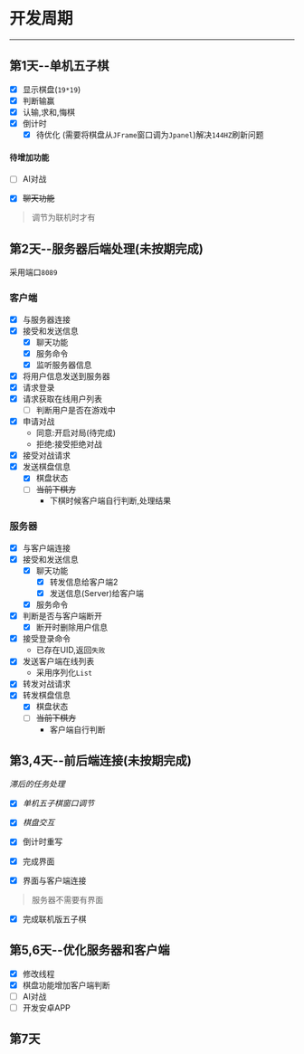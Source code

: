 

# 开发周期

--------

## 第1天--单机五子棋

- [x] 显示棋盘(`19*19`)
- [x] 判断输赢
- [x] 认输,求和,悔棋
- [x] 倒计时
  - [x] 待优化	(需要将棋盘从`JFrame`窗口调为`Jpanel`)解决`144HZ`刷新问题

#### 待增加功能

- [ ] AI对战

- [x] ~~聊天功能~~

 > 调节为联机时才有

## 第2天--服务器后端处理(未按期完成)

采用端口`8089`

### 客户端

- [x] 与服务器连接
- [x] 接受和发送信息
  - [x] 聊天功能
  - [x] 服务命令
  - [x] 监听服务器信息
- [x] 将用户信息发送到服务器
- [x] 请求登录
- [x] 请求获取在线用户列表
  - [ ] 判断用户是否在游戏中
- [x] 申请对战
  - 同意:开启对局(待完成)
  - 拒绝:接受拒绝对战
- [x] 接受对战请求
- [x] 发送棋盘信息
  - [x] 棋盘状态
  - [ ] ~~当前下棋方~~
    - 下棋时候客户端自行判断,处理结果

### 服务器

- [x] 与客户端连接
- [x] 接受和发送信息
  - [x] 聊天功能
    - [x] 转发信息给客户端2
    - [x] 发送信息(Server)给客户端
  - [x] 服务命令
- [x] 判断是否与客户端断开
  - [x] 断开时删除用户信息
- [x] 接受登录命令
  - 已存在UID,返回`失败`
- [x] 发送客户端在线列表
  - 采用序列化`List`
- [x] 转发对战请求
- [x] 转发棋盘信息
  - [x] 棋盘状态
  - [ ] ~~当前下棋方~~
    - 客户端自行判断

## 第3,4天--前后端连接(未按期完成)

*滞后的任务处理*

- [x] *单机五子棋窗口调节*
- [x] *棋盘交互*
- [x] 倒计时重写



- [x] 完成界面
- [x] 界面与客户端连接

> 服务器不需要有界面

- [x] 完成联机版五子棋

## 第5,6天--优化服务器和客户端

- [x] 修改线程
- [x] 棋盘功能增加客户端判断
- [ ] AI对战
- [ ] 开发安卓APP

## 第7天